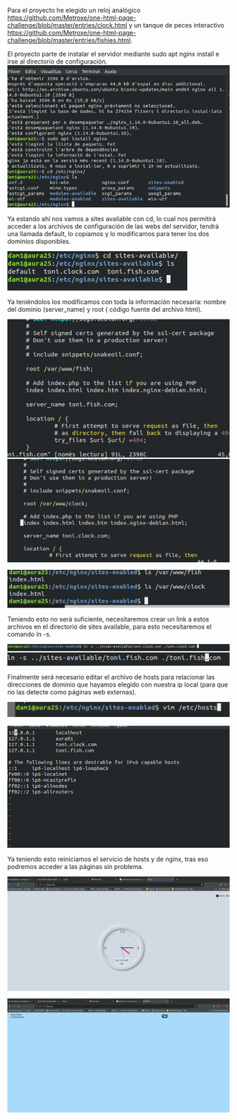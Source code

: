 Para el proyecto he elegido un reloj analógico https://github.com/Metroxe/one-html-page-challenge/blob/master/entries/clock.html 
y un tanque de peces interactivo https://github.com/Metroxe/one-html-page-challenge/blob/master/entries/fishies.html.

El proyecto parte de instalar el servidor mediante sudo apt nginx install e irse al directorio de configuración.![](images/image7.png)

Ya estando ahí nos vamos a sites available con cd, lo cual nos permitirá acceder a los archivos de configuración de las webs del servidor, tendrá una llamada default, lo copiamos y lo modificamos para tener los dos dominios disponibles.

![](images/image4.png)

Ya teniéndolos los modificamos con toda la información necesaria: nombre del dominio (server\_name) y root ( código fuente del archivo html).

![](images/image8.png)![](images/image5.png)

![](images/image10.png)

Teniendo esto no será suficiente, necesitaremos crear un link a estos archivos en el directorio de sites available, para esto necesitaremos el comando ln -s.

![](images/image2.png)![](images/image6.png)

Finalmente será necesario editar el archivo de hosts para relacionar las direcciones de dominio que hayamos elegido con nuestra ip local (para que no las detecte como páginas web externas).

![](images/image11.png) ![](images/image3.png)

Ya teniendo esto reiniciamos el servicio de hosts y de nginx, tras eso podremos acceder a las páginas sin problema.

![](images/image1.png)

![](images/image9.png)
